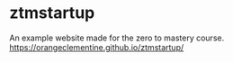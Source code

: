 # ztmstartup
An example website made for the zero to mastery course.
https://orangeclementine.github.io/ztmstartup/
